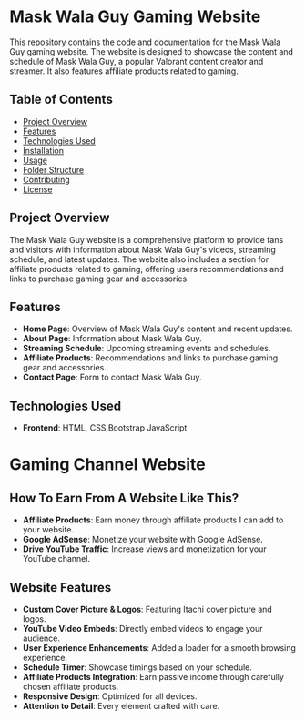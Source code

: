 # Mask Wala Guy Gaming Website

This repository contains the code and documentation for the Mask Wala Guy gaming website. The website is designed to showcase the content and schedule of Mask Wala Guy, a popular Valorant content creator and streamer. It also features affiliate products related to gaming.

## Table of Contents

- [Project Overview](#project-overview)
- [Features](#features)
- [Technologies Used](#technologies-used)
- [Installation](#installation)
- [Usage](#usage)
- [Folder Structure](#folder-structure)
- [Contributing](#contributing)
- [License](#license)

## Project Overview

The Mask Wala Guy website is a comprehensive platform to provide fans and visitors with information about Mask Wala Guy's videos, streaming schedule, and latest updates. The website also includes a section for affiliate products related to gaming, offering users recommendations and links to purchase gaming gear and accessories.

## Features

- **Home Page**: Overview of Mask Wala Guy's content and recent updates.
- **About Page**: Information about Mask Wala Guy.
- **Streaming Schedule**: Upcoming streaming events and schedules.
- **Affiliate Products**: Recommendations and links to purchase gaming gear and accessories.
- **Contact Page**: Form to contact Mask Wala Guy.

## Technologies Used

- **Frontend**: HTML, CSS,Bootstrap JavaScript
# Gaming Channel Website

## How To Earn From A Website Like This?

- **Affiliate Products**: Earn money through affiliate products I can add to your website.
- **Google AdSense**: Monetize your website with Google AdSense.
- **Drive YouTube Traffic**: Increase views and monetization for your YouTube channel.

## Website Features

- **Custom Cover Picture & Logos**: Featuring Itachi cover picture and logos.
- **YouTube Video Embeds**: Directly embed videos to engage your audience.
- **User Experience Enhancements**: Added a loader for a smooth browsing experience.
- **Schedule Timer**: Showcase timings based on your schedule.
- **Affiliate Products Integration**: Earn passive income through carefully chosen affiliate products.
- **Responsive Design**: Optimized for all devices.
- **Attention to Detail**: Every element crafted with care.



